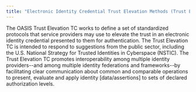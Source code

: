 ```yaml
---
title: "Electronic Identity Credential Trust Elevation Methods (Trust Elevation) TC"
---
```


The OASIS Trust Elevation TC works to define a set of standardized protocols that service providers may use to elevate the trust in an electronic identity credential presented to them for authentication. The Trust Elevation TC is intended to respond to suggestions from the public sector, including the U.S. National Strategy for Trusted Identities in Cyberspace (NSTIC). The Trust Elevation TC promotes interoperability among multiple identity providers--and among multiple identity federations and frameworks--by facilitating clear communication about common and comparable operations to present, evaluate and apply identity [data/assertions] to sets of declared authorization levels.

